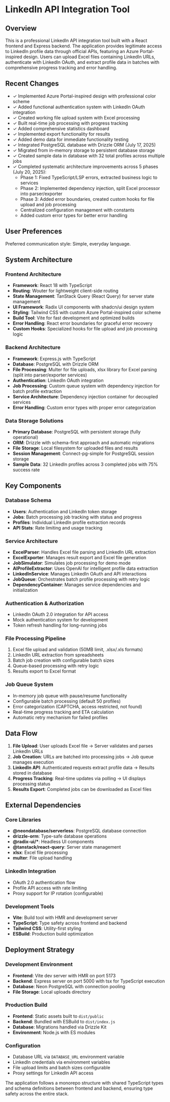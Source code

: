 # LinkedIn API Integration Tool

## Overview

This is a professional LinkedIn API integration tool built with a React frontend and Express backend. The application provides legitimate access to LinkedIn profile data through official APIs, featuring an Azure Portal-inspired design. Users can upload Excel files containing LinkedIn URLs, authenticate with LinkedIn OAuth, and extract profile data in batches with comprehensive progress tracking and error handling.

## Recent Changes

- ✓ Implemented Azure Portal-inspired design with professional color scheme
- ✓ Added functional authentication system with LinkedIn OAuth integration
- ✓ Created working file upload system with Excel processing
- ✓ Built real-time job processing with progress tracking
- ✓ Added comprehensive statistics dashboard
- ✓ Implemented export functionality for results
- ✓ Added demo data for immediate functionality testing
- ✓ Integrated PostgreSQL database with Drizzle ORM (July 17, 2025)
- ✓ Migrated from in-memory storage to persistent database storage
- ✓ Created sample data in database with 32 total profiles across multiple jobs
- ✓ Completed systematic architecture improvements across 5 phases (July 20, 2025):
  - Phase 1: Fixed TypeScript/LSP errors, extracted business logic to services
  - Phase 2: Implemented dependency injection, split Excel processor into parser/exporter
  - Phase 3: Added error boundaries, created custom hooks for file upload and job processing
  - Centralized configuration management with constants
  - Added custom error types for better error handling

## User Preferences

Preferred communication style: Simple, everyday language.

## System Architecture

### Frontend Architecture

- **Framework**: React 18 with TypeScript
- **Routing**: Wouter for lightweight client-side routing
- **State Management**: TanStack Query (React Query) for server state management
- **UI Framework**: Radix UI components with shadcn/ui design system
- **Styling**: Tailwind CSS with custom Azure Portal-inspired color scheme
- **Build Tool**: Vite for fast development and optimized builds
- **Error Handling**: React error boundaries for graceful error recovery
- **Custom Hooks**: Specialized hooks for file upload and job processing logic

### Backend Architecture

- **Framework**: Express.js with TypeScript
- **Database**: PostgreSQL with Drizzle ORM
- **File Processing**: Multer for file uploads, xlsx library for Excel parsing (split into parser/exporter services)
- **Authentication**: LinkedIn OAuth integration
- **Job Processing**: Custom queue system with dependency injection for batch profile extraction
- **Service Architecture**: Dependency injection container for decoupled services
- **Error Handling**: Custom error types with proper error categorization

### Data Storage Solutions

- **Primary Database**: PostgreSQL with persistent storage (fully operational)
- **ORM**: Drizzle with schema-first approach and automatic migrations
- **File Storage**: Local filesystem for uploaded files and results
- **Session Management**: Connect-pg-simple for PostgreSQL session storage
- **Sample Data**: 32 LinkedIn profiles across 3 completed jobs with 75% success rate

## Key Components

### Database Schema

- **Users**: Authentication and LinkedIn token storage
- **Jobs**: Batch processing job tracking with status and progress
- **Profiles**: Individual LinkedIn profile extraction records
- **API Stats**: Rate limiting and usage tracking

### Service Architecture

- **ExcelParser**: Handles Excel file parsing and LinkedIn URL extraction
- **ExcelExporter**: Manages result export and Excel file generation
- **JobSimulator**: Simulates job processing for demo mode
- **AIProfileExtractor**: Uses OpenAI for intelligent profile data extraction
- **LinkedInService**: Manages LinkedIn OAuth and API interactions
- **JobQueue**: Orchestrates batch profile processing with retry logic
- **DependencyContainer**: Manages service dependencies and initialization

### Authentication & Authorization

- LinkedIn OAuth 2.0 integration for API access
- Mock authentication system for development
- Token refresh handling for long-running jobs

### File Processing Pipeline

1. Excel file upload and validation (50MB limit, .xlsx/.xls formats)
2. LinkedIn URL extraction from spreadsheets
3. Batch job creation with configurable batch sizes
4. Queue-based processing with retry logic
5. Results export to Excel format

### Job Queue System

- In-memory job queue with pause/resume functionality
- Configurable batch processing (default 50 profiles)
- Error categorization (CAPTCHA, access restricted, not found)
- Real-time progress tracking and ETA calculation
- Automatic retry mechanism for failed profiles

## Data Flow

1. **File Upload**: User uploads Excel file → Server validates and parses LinkedIn URLs
2. **Job Creation**: URLs are batched into processing jobs → Job queue manages execution
3. **LinkedIn API**: Authenticated requests extract profile data → Results stored in database
4. **Progress Tracking**: Real-time updates via polling → UI displays processing status
5. **Results Export**: Completed jobs can be downloaded as Excel files

## External Dependencies

### Core Libraries

- **@neondatabase/serverless**: PostgreSQL database connection
- **drizzle-orm**: Type-safe database operations
- **@radix-ui/\***: Headless UI components
- **@tanstack/react-query**: Server state management
- **xlsx**: Excel file processing
- **multer**: File upload handling

### LinkedIn Integration

- OAuth 2.0 authentication flow
- Profile API access with rate limiting
- Proxy support for IP rotation (configurable)

### Development Tools

- **Vite**: Build tool with HMR and development server
- **TypeScript**: Type safety across frontend and backend
- **Tailwind CSS**: Utility-first styling
- **ESBuild**: Production build optimization

## Deployment Strategy

### Development Environment

- **Frontend**: Vite dev server with HMR on port 5173
- **Backend**: Express server on port 5000 with tsx for TypeScript execution
- **Database**: Neon PostgreSQL with connection pooling
- **File Storage**: Local uploads directory

### Production Build

- **Frontend**: Static assets built to `dist/public`
- **Backend**: Bundled with ESBuild to `dist/index.js`
- **Database**: Migrations handled via Drizzle Kit
- **Environment**: Node.js with ES modules

### Configuration

- Database URL via `DATABASE_URL` environment variable
- LinkedIn credentials via environment variables
- File upload limits and batch sizes configurable
- Proxy settings for LinkedIn API access

The application follows a monorepo structure with shared TypeScript types and schema definitions between frontend and backend, ensuring type safety across the entire stack.
